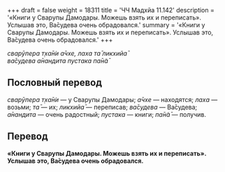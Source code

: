 +++
draft = false
weight = 18311
title = 'ЧЧ Мадхйа 11.142'
description = '«Книги у Сварупы Дамодары. Можешь взять их и переписать». Услышав это, Ва̄судева очень обрадовался.'
summary = '«Книги у Сварупы Дамодары. Можешь взять их и переписать». Услышав это, Ва̄судева очень обрадовался.'
+++

_сварӯпера т̣ха̄н̇и а̄чхе, лаха та̄ ликхийа̄  
ва̄судева а̄нандита пустака па̄н̃а̄_

## Пословный перевод

_сварӯпера_ _т̣ха̄н̇и_ — у Сварупы Дамодары; _а̄чхе_ — находятся; _лаха_ — возьми; _та̄_ — их; _ликхийа̄_ — переписав; _ва̄судева_ — Ва̄судева; _а̄нандита_ — очень радостный; _пустака_ — книги; _па̄н̃а̄_ — получив.

## Перевод

**«Книги у Сварупы Дамодары. Можешь взять их и переписать». Услышав это, Ва̄судева очень обрадовался.**
